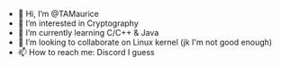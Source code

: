 - 👋 Hi, I’m @TAMaurice
- 👀 I’m interested in Cryptography
- 🌱 I’m currently learning C/C++ & Java
- 💞️ I’m looking to collaborate on Linux kernel (jk I'm not good enough)
- 📫 How to reach me: Discord I guess

<!---
TAMaurice/TAMaurice is a ✨ special ✨ repository because its `README.md` (this file) appears on your GitHub profile.
You can click the Preview link to take a look at your changes.
--->
